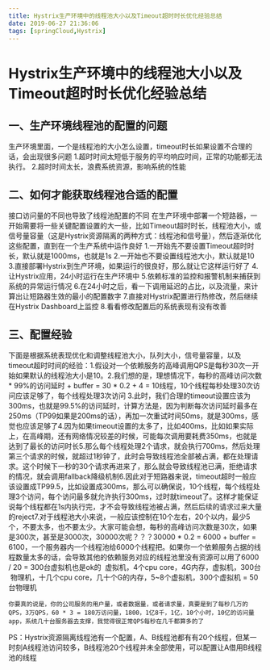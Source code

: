 ```yaml
---
title: Hystrix生产环境中的线程池大小以及Timeout超时时长优化经验总结
date: 2019-06-27 21:36:06
tags: [springCloud,Hystrix]
---
```


# Hystrix生产环境中的线程池大小以及Timeout超时时长优化经验总结



## **一、生产环境线程池的配置的问题**

生产环境里面，一个是线程池的大小怎么设置，timeout时长如果设置不合理的话，会出现很多问题
        1.超时时间太短低于服务的平均响应时间，正常的功能都无法执行。
        2.超时时间太长，浪费系统资源，影响系统的性能

<!--more-->

## **二、如何才能获取线程池合适的配置**

  接口访问量的不同也导致了线程池配置的不同
    在生产环境中部署一个短路器，一开始需要将一些关键配置设置的大一些，比如Timeout超时时长，线程池大小，或信号量容量（这是Hystrix资源隔离的两种方式：线程池和信号量），然后逐渐优化这些配置，直到在一个生产系统中运作良好
        1.一开始先不要设置Timeout超时时长，默认就是1000ms，也就是1s
        2.一开始也不要设置线程池大小，默认就是10
        3.直接部署Hystrix到生产环境，如果运行的很良好，那么就让它这样运行好了
        4.让Hystrix应用，24小时运行在生产环境中
        5.依赖标准的监控和报警机制来捕获到系统的异常运行情况
        6.在24小时之后，看一下调用延迟的占比，以及流量，来计算出让短路器生效的最小的配置数字
        7.直接对Hystrix配置进行热修改，然后继续在Hystrix Dashboard上监控
        8.看看修改配置后的系统表现有没有改善

## **三、配置经验**

​    下面是根据系统表现优化和调整线程池大小，队列大小，信号量容量，以及timeout超时时间的经验：
​        1.假设对一个依赖服务的高峰调用QPS是每秒30次一开始如果默认的线程池大小是10。
​        2.我们想的是，理想情况下，每秒的高峰访问次数 * 99%的访问延时 + buffer = 30 * 0.2 + 4 = 10线程，10个线程每秒处理30次访问应该足够了，每个线程处理3次访问
​        3.此时，我们合理的timeout设置应该为300ms，也就是99.5%的访问延时，计算方法是，因为判断每次访问延时最多在250ms（TP99如果是200ms的话），再加一次重试时间50ms，就是300ms，感觉也应该足够了
​        4.因为如果timeout设置的太多了，比如400ms，比如如果实际上，在高峰期，还有网络情况较差的时候，可能每次调用要耗费350ms，也就是达到了最长的访问时长
​        5.那么每个线程处理2个请求，就会执行700ms，然后处理第三个请求的时候，就超过1秒钟了，此时会导致线程池全部被占满，都在处理请求。这个时候下一秒的30个请求再进来了，那么就会导致线程池已满，拒绝请求的情况，就会调用fallback降级机制
​        6.因此对于短路器来说，timeout超时一般应该设置成TP99.5，比如设置成300ms，那么可以确保说，10个线程，每个线程处理3个访问，每个访问最多就允许执行300ms，过时就timeout了。这样才能保证说每个线程都在1s内执行完，才不会导致线程池被占满，然后后续的请求过来大量的reject
​        7.对于线程池大小来说，一般应该控制在10个左右，20个以内，最少5个，不要太多，也不要太少。大家可能会想，每秒的高峰访问次数是30次，如果是300次，甚至是3000次，30000次呢？？？30000 * 0.2 = 6000 + buffer = 6100，一个服务器内一个线程池给6000个线程把。如果你一个依赖服务占据的线程数量太多的话，会导致其他的依赖服务对应的线程池里没有资源可以用了
​            6000 / 20 = 300台虚拟机也是ok的
​            虚拟机，4个cpu core，4G内存，虚拟机，300台
​            物理机，十几个cpu core，几十个G的内存，5~8个虚拟机，300个虚拟机 = 50台物理机

```
你要真的说是，你的公司服务的用户量，或者数据量，或者请求量，真要是到了每秒几万的QPS，3万QPS，60 * 3 = 180万访问量，1800，1亿8千，1亿，10个小时，10亿的访问量
app，系统几十台服务器去支撑，我觉得很正常QPS每秒在几千都算多的了
```

 

PS：Hystrix资源隔离线程池有一个配置，A、B线程池都有有20个线程，但某一时刻A线程池访问较多，B线程池20个线程并未全部使用，可以配置让A借用B线程池的线程